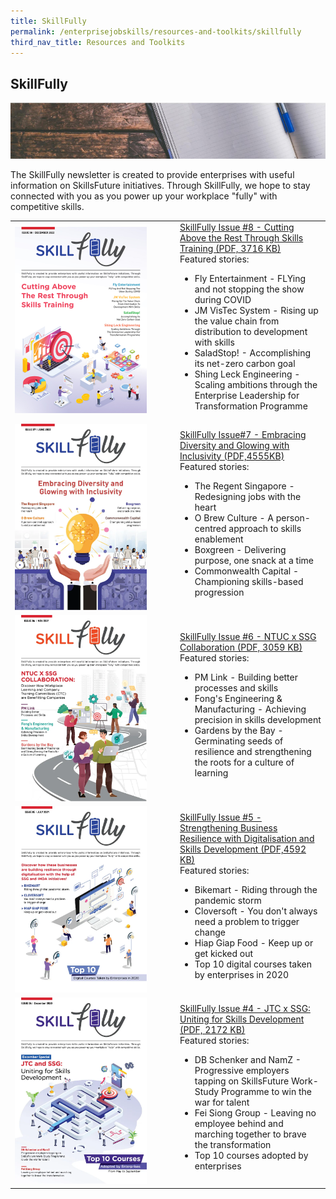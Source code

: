 ```yaml
---
title: SkillFully
permalink: /enterprisejobskills/resources-and-toolkits/skillfully
third_nav_title: Resources and Toolkits
---
```


## SkillFully

![SkillFully](/images/epjs/resources-and-toolkits/skillfully/skillfully.png)

The SkillFully newsletter is created to provide enterprises with useful information on SkillsFuture initiatives. Through SkillFully, we hope to stay connected with you as you power up your workplace "fully" with competitive skills.

<table>
<tr>
<td style="width:250px"><img style="width:211px; height:298px; align:center" src="/images/epjs/resources-and-toolkits/skillfully/skillfully-issue8.png" aria-hidden="true"></td>
<td style="width:auto"><a href = "/images/epjs/resources-and-toolkits/skillfully/SkillfullyNewsletter_8_R10.pdf" target="_blank" rel="noopener">SkillFully Issue #8 - Cutting Above the Rest Through Skills Training (PDF, 3716 KB)</a><br>Featured stories:<br><ul><li>Fly Entertainment - FLYing and not stopping the show during COVID</li><li>JM VisTec System - Rising up the value chain from distribution to development with skills</li><li>SaladStop! - Accomplishing its net-zero carbon goal</li><li>Shing Leck Engineering - Scaling ambitions through the Enterprise Leadership for Transformation Programme</li></ul></td>
</tr>
<tr>
<td style="width:250px"><img style="width:211px; height:298px; align:center" src="/images/epjs/resources-and-toolkits/skillfully/Skillfully-issue7.png" aria-hidden="true"></td>
<td style="width:auto"><a href = "/images/epjs/resources-and-toolkits/skillfully/SkillfullyNewsletter_7_FA_HR.pdf" target="_blank" rel="noopener">SkillFully Issue#7 - Embracing Diversity and Glowing with Inclusivity (PDF,4555KB)</a><br>Featured stories:<br><ul><li>The Regent Singapore - Redesigning jobs with the heart</li><li>O Brew Culture - A person-centred approach to skills enablement</li><li>Boxgreen - Delivering purpose, one snack at a time</li><li>Commonwealth Capital - Championing skills-based progression</li></ul></td>
</tr>
<tr>
<td style="width:250px"><img style="width:211px; height:298px; align:center" src="/images/epjs/resources-and-toolkits/skillfully/Skillfully-issue6.png" aria-hidden="true"></td>
<td style="width:auto"><a href = "/images/epjs/resources-and-toolkits/skillfully/SkillfullyNewsletter_6_FA.pdf" target="_blank" rel="noopener">SkillFully Issue #6 - NTUC x SSG Collaboration (PDF, 3059 KB)</a><br>Featured stories:<br><ul><li>PM Link - Building better processes and skills</li><li>Fong's Engineering & Manufacturing - Achieving precision in skills development</li><li>Gardens by the Bay - Germinating seeds of resilience and strengthening the roots for a culture of learning</li></ul></td>
</tr>
<tr>
<td style="width:250px"><img style="width:211px; height:298px; align:center" src="/images/epjs/resources-and-toolkits/skillfully/Skillfully-issue5.png" aria-hidden="true"></td>
<td style="width:auto"><a href = "/images/epjs/resources-and-toolkits/skillfully/SkillfullyNewsletter_5_FA_HR_v2.pdf" target="_blank" rel="noopener">SkillFully Issue #5 - Strengthening Business Resilience with Digitalisation and Skills Development (PDF,4592 KB)</a><br>Featured stories:<br><ul><li>Bikemart - Riding through the pandemic storm</li><li>Cloversoft - You don't always need a problem to trigger change</li><li>Hiap Giap Food - Keep up or get kicked out</li><li>Top 10 digital courses taken by enterprises in 2020</li></ul></td>
</tr>
<tr>
<td style="width:250px"><img style="width:211px; height:298px; align:center" src="/images/epjs/resources-and-toolkits/skillfully/Skillfully-issue4.png" aria-hidden="true"></td>
<td style="width:auto"><a href = "/images/epjs/resources-and-toolkits/skillfully/SkillFully_Newsletter_4.pdf" target="_blank" rel="noopener">SkillFully Issue #4 - JTC x SSG: Uniting for Skills Development (PDF, 2172 KB)</a><br>Featured stories:<br><ul><li>DB Schenker and NamZ - Progressive employers tapping on SkillsFuture Work-Study Programme to win the war for talent</li><li>Fei Siong Group - Leaving no employee behind and marching together to brave the transformation</li><li>Top 10 courses adopted by enterprises</li></ul></td>
</tr>
</table>

<script src="/jquery/jquery.Min.js"></script>
<script src="/jquery/epjs-bp-menu-new-tab.js"></script>
